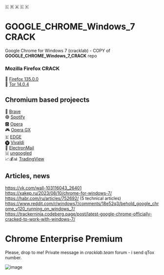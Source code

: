 🇨 🇷 🇦 🇨 🇰
# GOOGLE_CHROME_Windows_7 CRACK
Google Chrome for Windows 7 (cracklab) - COPY of **GOOGLE_CHROME_Windows_7_CRACK** repo  

### Mozilla Firefox CRACK
🦊 [Firefox 135.0.0](https://github.com/Blaukovitch/Mozilla_Firefox_Windows_7/releases/tag/Tor4)  
🧅 [Tor 14.0.4](https://github.com/Blaukovitch/Mozilla_Firefox_Windows_7/releases/tag/Tor4)

## Chromium based projeects
🦁 [Brave](https://github.com/Blaukovitch/GOOGLE_CHROME_Windows_7/releases/tag/Brave_123)  
🟢 [Spotify](https://github.com/Blaukovitch/GOOGLE_CHROME_Windows_7/releases/tag/spotify_new)  
🅾️ [Opera](https://github.com/Blaukovitch/GOOGLE_CHROME_Windows_7/releases/tag/Opera_modern)  
🎮 [Opera GX](https://github.com/Blaukovitch/GOOGLE_CHROME_Windows_7/releases/tag/opera_GX)  
🇪 [EDGE](https://github.com/Blaukovitch/GOOGLE_CHROME_Windows_7/releases/tag/EDGE_128)  
🅥 [Vivaldi](https://github.com/Blaukovitch/GOOGLE_CHROME_Windows_7/releases/tag/vivaldi_upd)  
📧 [ElectronMail](https://github.com/Blaukovitch/GOOGLE_CHROME_Windows_7/releases/tag/ElectronMail_530)  
🇺 [ungoogled](https://github.com/Blaukovitch/GOOGLE_CHROME_Windows_7/releases/tag/ungoogled)  
📈💰📊 [TradingView](https://github.com/Blaukovitch/GOOGLE_CHROME_Windows_7/releases/tag/TRView_295)  

## Articles, news
https://vk.com/wall-103116043_26401  
https://xakep.ru/2023/08/10/chrome-for-windows-7/  
https://habr.com/ru/articles/752692/  (5 technical articles)  
https://www.reddit.com/r/windows7/comments/18e52q3/behold_google_chrome_v120_running_on_windows_7/  
https://trackerninja.codeberg.page/post/latest-google-chrome-officially-cracked-to-work-with-windows-7/  

# Chrome Enterprise Premium 
Please, drop to me!  Private message in _cracklab.team_ forum - i send qTox number.  

![image](https://github.com/Blaukovitch/GOOGLE_CHROME_Windows_7/assets/116763547/11196e61-b034-4a02-bfb2-7464b1be1658)
